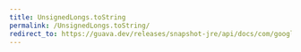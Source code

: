 ```yaml
---
title: UnsignedLongs.toString
permalink: /UnsignedLongs.toString/
redirect_to: https://guava.dev/releases/snapshot-jre/api/docs/com/google/common/primitives/UnsignedLongs.html#toString-long-
---
```

